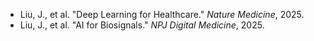 - Liu, J., et al. "Deep Learning for Healthcare." *Nature Medicine*, 2025.
- Liu, J., et al. "AI for Biosignals." *NPJ Digital Medicine*, 2025.
